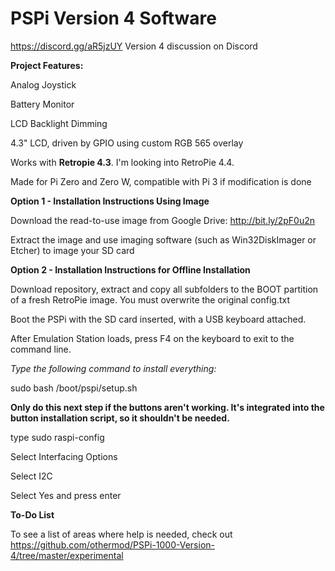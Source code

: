 # PSPi Version 4 Software

https://discord.gg/aR5jzUY Version 4 discussion on Discord

**Project Features:**

Analog Joystick

Battery Monitor

LCD Backlight Dimming

4.3" LCD, driven by GPIO using custom RGB 565 overlay

Works with **Retropie 4.3**. I'm looking into RetroPie 4.4.

Made for Pi Zero and Zero W, compatible with Pi 3 if modification is done

**Option 1 - Installation Instructions Using Image**

Download the read-to-use image from Google Drive: http://bit.ly/2pF0u2n

Extract the image and use imaging software (such as Win32DiskImager or Etcher) to image your SD card

**Option 2 - Installation Instructions for Offline Installation**

Download repository, extract and copy all subfolders to the BOOT partition of a fresh RetroPie image. You must overwrite the original config.txt

Boot the PSPi with the SD card inserted, with a USB keyboard attached.

After Emulation Station loads, press F4 on the keyboard to exit to the command line.

*Type the following command to install everything:*

sudo bash /boot/pspi/setup.sh

**Only do this next step if the buttons aren't working. It's integrated into the button installation script, so it shouldn't be needed.**

type sudo raspi-config

Select Interfacing Options

Select I2C

Select Yes and press enter

**To-Do List**

To see a list of areas where help is needed, check out https://github.com/othermod/PSPi-1000-Version-4/tree/master/experimental

